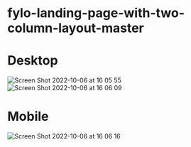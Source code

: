 # fylo-landing-page-with-two-column-layout-master

# Desktop
![Screen Shot 2022-10-06 at 16 05 55](https://user-images.githubusercontent.com/73247644/194320904-b036ee03-40a6-436e-b98c-6dbabe5bfcdc.png)
![Screen Shot 2022-10-06 at 16 06 09](https://user-images.githubusercontent.com/73247644/194320899-f9f3a3fa-5b77-415e-af5f-d63caf4bc46c.png)


# Mobile
![Screen Shot 2022-10-06 at 16 06 16](https://user-images.githubusercontent.com/73247644/194320921-584015f9-56ee-488e-bca4-6febd031f276.png)
